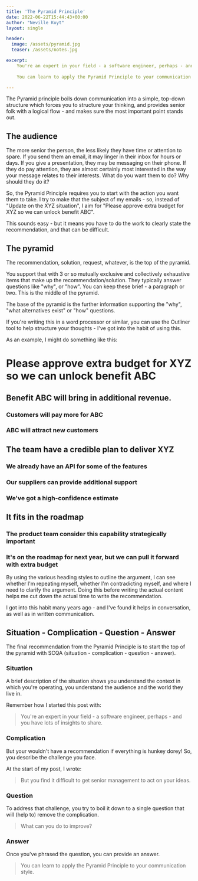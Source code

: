 ```yaml
---
title: 'The Pyramid Principle'
date: 2022-06-22T15:44:43+00:00
author: "Neville Kuyt"
layout: single

header:
  image: /assets/pyramid.jpg
  teaser: /assets/notes.jpg

excerpt:
    You're an expert in your field - a software engineer, perhaps - and you have lots of insights to share. But you find it difficult to get senior management to act on your ideas. What can you do to improve? 
    
    You can learn to apply the Pyramid Principle to your communication style.

---
```


The Pyramid principle boils down communication into a simple, top-down structure which forces you to structure your thinking, and provides senior folk with a logical flow - and makes sure the most important point stands out.

## The audience

The more senior the person, the less likely they have time or attention to spare. If you send them an email, it may linger in their inbox for hours or days. If you give a presentation, they may be messaging on their phone. If they do pay attention, they are almost certainly most interested in the way your message relates to their interests. What do you want them to do? Why should they do it?

So, the Pyramid Principle requires you to start with the action you want them to take. I try to make that the subject of my emails - so, instead of "Update on the XYZ situation", I aim for "Please approve extra budget for XYZ so we can unlock benefit ABC". 

This sounds easy - but it means you have to do the work to clearly state the recommendation, and that can be difficult.

## The pyramid

The recommendation, solution, request, whatever, is the top of the pyramid. 

You support that with 3 or so mutually exclusive and collectively exhaustive items that make up the recommendation/solution. They typically answer questions like "why", or "how". You can keep these brief - a paragraph or two. This is the middle of the pyramid.

The base of the pyramid is the further information supporting the "why", "what alternatives exist" or "how" questions. 

If you're writing this in a word processor or similar, you can use the Outliner tool to help structure your thoughts - I've got into the habit of using this. 

As an example, I might do something like this:

# Please approve extra budget for XYZ so we can unlock benefit ABC
## Benefit ABC will bring in additional revenue.
### Customers will pay more for ABC
### ABC will attract new customers 
## The team have a credible plan to deliver XYZ
### We already have an API for some of the features
### Our suppliers can provide additional support
### We've got a high-confidence estimate
## It fits in the roadmap
### The product team consider this capability strategically important
### It's on the roadmap for next year, but we can pull it forward with extra budget

By using the various heading styles to outline the argument, I can see whether I'm repeating myself, whether I'm contradicting myself, and where I need to clarify the argument. Doing this before writing the actual content helps me cut down the actual time to write the recommendation.

I got into this habit many years ago - and I've found it helps in conversation, as well as in written communication. 

## Situation - Complication - Question - Answer

The final recommendation from the Pyramid Principle is to start the top of the pyramid with SCQA (situation - complication - question - answer).

### Situation

A brief description of the situation shows you understand the context in which you're operating, you understand the audience and the world they live in. 

Remember how I started this post with:

> You're an expert in your field - a software engineer, perhaps - and you have lots of insights to share. 
    
   

### Complication

But your wouldn't have a recommendation if everything is hunkey dorey! So, you describe the challenge you face. 

At the start of my post, I wrote:

> But you find it difficult to get senior management to act on your ideas. 

### Question

To address that challenge, you try to boil it down to a single question that will (help to) remove the complication. 

> What can you do to improve? 

### Answer

Once you've phrased the question, you can provide an answer. 

> You can learn to apply the Pyramid Principle to your communication style.